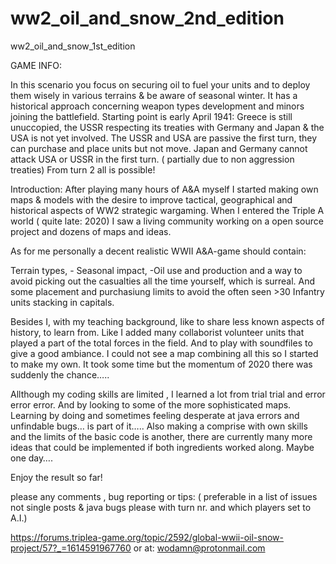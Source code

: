 # ww2_oil_and_snow_2nd_edition

ww2_oil_and_snow_1st_edition

GAME INFO:

In this scenario you focus on securing oil to fuel your units and to deploy them wisely in various terrains & be aware of seasonal winter. It has a historical approach concerning weapon types development and minors joining the battlefield. Starting point is early April 1941: Greece is still unuccopied, the USSR respecting
its treaties with Germany and Japan & the USA is not yet involved. The USSR and USA are passive the first turn, they can purchase and place units but not move. Japan and Germany cannot attack USA or USSR in the first turn. ( partially due to non aggression treaties) From turn 2 all is possible!

Introduction: After playing many hours of A&A myself I started making own maps & models with the desire to improve tactical, geographical and historical aspects of WW2 strategic wargaming. When I entered the Triple A world ( quite late: 2020) I saw a living community working on a open source project and dozens of maps and ideas.

As for me personally a decent realistic WWII A&A-game should contain:

Terrain types, - Seasonal impact, -Oil use and production and a way to avoid picking out the casualties all the time yourself, 
which is surreal. And some placement and purchasiung limits to avoid the often seen >30 Infantry units stacking in capitals.

Besides I, with my teaching background, like to share less known aspects of history, to learn from. Like I added many collaborist volunteer units that played a part of the total forces in the field. And to play with soundfiles to give a good ambiance. I could not see a map combining all this so I started to make my own. It took some time but the momentum of 2020 there was suddenly the chance…..

Allthough my coding skills are limited , I learned a lot from trial trial and error error error. And by looking to some of the more sophisticated maps. Learning by doing and sometimes feeling desperate at java errors and unfindable bugs… is part of it….. Also making a comprise with own skills and the limits of the basic code is another, there are currently many more ideas that could be implemented if both ingredients worked along. Maybe one day….

Enjoy the result so far!

please any comments , bug reporting or tips: ( preferable in a list of issues not single posts &
java bugs please with turn nr. and which players set to A.I.)

https://forums.triplea-game.org/topic/2592/global-wwii-oil-snow-project/57?_=1614591967760 or at: wodamn@protonmail.com




